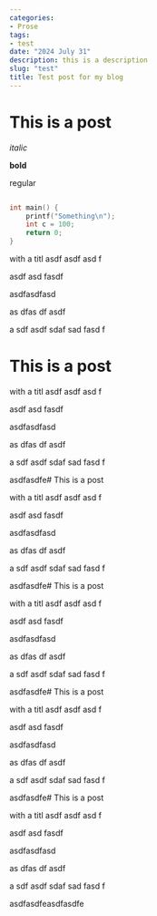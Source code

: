 ```yaml
---
categories:
- Prose
tags:
- test
date: "2024 July 31"
description: this is a description
slug: "test"
title: Test post for my blog
--- 
```


 # This is a post


*italic*

**bold**

regular
```c

int main() {
	printf("Something\n");
	int c = 100;
	return 0;
}

```
 with a titl
 asdf
 asdf
 asd
 f
 
 asdf
 asd
 fasdf
 
 
 
 
 
 asdfasdfasd
 
 
 
 as
 dfas
 df
 asdf
 
 a
 sdf
 asdf
 sdaf
 sad
 fasd
 f
 
 
 
 
 
 # This is a post

 with a titl
 asdf
 asdf
 asd
 f
 
 asdf
 asd
 fasdf
 
 
 
 
 
 asdfasdfasd
 
 
 
 as
 dfas
 df
 asdf
 
 a
 sdf
 asdf
 sdaf
 sad
 fasd
 f
 
 
 
 
 
 asdfasdfe# This is a post

 with a titl
 asdf
 asdf
 asd
 f
 
 asdf
 asd
 fasdf
 
 
 
 
 
 asdfasdfasd
 
 
 
 as
 dfas
 df
 asdf
 
 a
 sdf
 asdf
 sdaf
 sad
 fasd
 f
 
 
 
 
 
 asdfasdfe# This is a post

 with a titl
 asdf
 asdf
 asd
 f
 
 asdf
 asd
 fasdf
 
 
 
 
 
 asdfasdfasd
 
 
 
 as
 dfas
 df
 asdf
 
 a
 sdf
 asdf
 sdaf
 sad
 fasd
 f
 
 
 
 
 
 asdfasdfe# This is a post

 with a titl
 asdf
 asdf
 asd
 f
 
 asdf
 asd
 fasdf
 
 
 
 
 
 asdfasdfasd
 
 
 
 as
 dfas
 df
 asdf
 
 a
 sdf
 asdf
 sdaf
 sad
 fasd
 f
 
 
 
 
 
 asdfasdfe# This is a post

 with a titl
 asdf
 asdf
 asd
 f
 
 asdf
 asd
 fasdf
 
 
 
 
 
 asdfasdfasd
 
 
 
 as
 dfas
 df
 asdf
 
 a
 sdf
 asdf
 sdaf
 sad
 fasd
 f
 
 
 
 
 
 asdfasdfeasdfasdfe